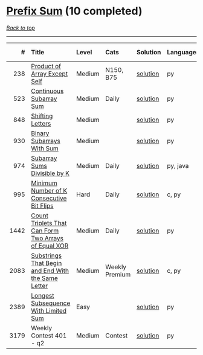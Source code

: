 # [Prefix Sum](<https://leetcode.com/tag/Prefix-Sum/>) (10 completed)

*[Back to top](<../../README.md>)*

------

|    # | Title                                                                                                                                        | Level   | Cats           | Solution                                                                        | Languages   | Date Complete   |
|-----:|:---------------------------------------------------------------------------------------------------------------------------------------------|:--------|:---------------|:--------------------------------------------------------------------------------|:------------|:----------------|
|  238 | [Product of Array Except Self](<https://leetcode.com/problems/product-of-array-except-self>)                                                 | Medium  | N150, B75      | [solution](<../_238. Product of Array Except Self.md>)                          | py          | Jun 12, 2024    |
|  523 | [Continuous Subarray Sum](<https://leetcode.com/problems/continuous-subarray-sum>)                                                           | Medium  | Daily          | [solution](<../_523. Continuous Subarray Sum.md>)                               | py          | Jun 08, 2024    |
|  848 | [Shifting Letters](<https://leetcode.com/problems/shifting-letters>)                                                                         | Medium  |                | [solution](<../_848. Shifting Letters.md>)                                      | py          | Jun 29, 2024    |
|  930 | [Binary Subarrays With Sum](<https://leetcode.com/problems/binary-subarrays-with-sum>)                                                       | Medium  |                | [solution](<../_930. Binary Subarrays With Sum.md>)                             | py          | Jun 21, 2024    |
|  974 | [Subarray Sums Divisible by K](<https://leetcode.com/problems/subarray-sums-divisible-by-k>)                                                 | Medium  | Daily          | [solution](<../_974. Subarray Sums Divisible by K.md>)                          | py, java    | Jun 09, 2024    |
|  995 | [Minimum Number of K Consecutive Bit Flips](<https://leetcode.com/problems/minimum-number-of-k-consecutive-bit-flips>)                       | Hard    | Daily          | [solution](<../_995. Minimum Number of K Consecutive Bit Flips.md>)             | c, py       | Jun 23, 2024    |
| 1442 | [Count Triplets That Can Form Two Arrays of Equal XOR](<https://leetcode.com/problems/count-triplets-that-can-form-two-arrays-of-equal-xor>) | Medium  | Daily          | [solution](<../_1442. Count Triplets That Can Form Two Arrays of Equal XOR.md>) | py          | May 29, 2024    |
| 2083 | [Substrings That Begin and End With the Same Letter](<https://leetcode.com/problems/substrings-that-begin-and-end-with-the-same-letter>)     | Medium  | Weekly Premium | [solution](<../_2083. Substrings That Begin and End With the Same Letter.md>)   | c, py       | Jun 10, 2024    |
| 2389 | [Longest Subsequence With Limited Sum](<https://leetcode.com/problems/longest-subsequence-with-limited-sum>)                                 | Easy    |                | [solution](<../_2389. Longest Subsequence With Limited Sum.md>)                 | py          | May 31, 2024    |
| 3179 | Weekly Contest 401 - q2                                                                                                                      | Medium  | Contest        | [solution](<../_3179. Weekly Contest 401 - q.md>)                               | py          | Jun 08, 2024    |